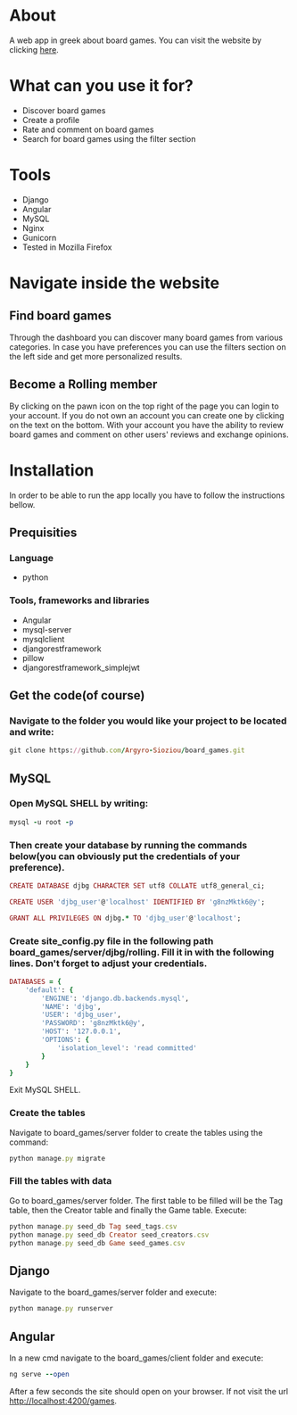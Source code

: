 # About
A web app in greek about board games. 
You can visit the website by clicking [here](https://snf-845181.vm.okeanos.grnet.gr/).

# What can you use it for?
* Discover board games
* Create a profile
* Rate and comment on board games
* Search for board games using the filter section

# Tools
* Django
* Angular
* MySQL
* Nginx
* Gunicorn
* Tested in Mozilla Firefox

# Navigate inside the website

## Find board games
Through the dashboard you can discover many board games from various categories. In case you have preferences you can use the filters section on the left side and get more personalized results.

## Become a Rolling member
By clicking on the pawn icon on the top right of the page you can login to your account. If you do not own an account you can create one by clicking on the text on the bottom. With your account you have the ability to review board games and comment on other users' reviews and exchange opinions.

# Installation
In order to be able to run the app locally you have to follow the instructions bellow.

## Prequisities
### Language
* python

### Tools, frameworks and libraries
* Angular
* mysql-server
* mysqlclient
* djangorestframework
* pillow
* djangorestframework_simplejwt

## Get the code(of course)
### Navigate to the folder you would like your project to be located and write:
```ruby
git clone https://github.com/Argyro-Sioziou/board_games.git
```

## MySQL
### Open MySQL SHELL by writing:
```ruby
mysql -u root -p
```

### Then create your database by running the commands below(you can obviously put the credentials of your preference).
```ruby
CREATE DATABASE djbg CHARACTER SET utf8 COLLATE utf8_general_ci;

CREATE USER 'djbg_user'@'localhost' IDENTIFIED BY 'g8nzMktk6@y';

GRANT ALL PRIVILEGES ON djbg.* TO 'djbg_user'@'localhost';
```

### Create site_config.py file in the following path board_games/server/djbg/rolling. Fill it in with the following lines. Don't forget to adjust your credentials.
```ruby
DATABASES = {
    'default': {
        'ENGINE': 'django.db.backends.mysql',
        'NAME': 'djbg',
        'USER': 'djbg_user',
        'PASSWORD': 'g8nzMktk6@y',
        'HOST': '127.0.0.1',
        'OPTIONS': {
            'isolation_level': 'read committed'
        }
    }
}
```
Exit MySQL SHELL.

### Create the tables
Navigate to board_games/server folder to create the tables using the command:
```ruby
python manage.py migrate
```

### Fill the tables with data
Go to board_games/server folder. The first table to be filled will be the Tag table, then the Creator table and finally the Game table. Execute:
```ruby
python manage.py seed_db Tag seed_tags.csv
python manage.py seed_db Creator seed_creators.csv
python manage.py seed_db Game seed_games.csv
```

## Django
Navigate to the board_games/server folder and execute:
```ruby
python manage.py runserver
```
## Angular
In a new cmd navigate to the board_games/client folder and execute:
```ruby
ng serve --open
```

After a few seconds the site should open on your browser. If not visit the url [http://localhost:4200/games](http://localhost:4200/games).
